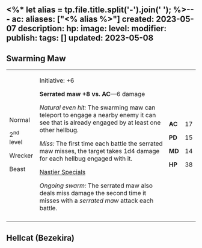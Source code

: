 <%* let alias = tp.file.title.split('-').join(' '); %>---
ac: 
aliases: ["<% alias %>"]
created: 2023-05-07
description: 
hp: 
image: 
level: 
modifier: 
publish: 
tags: []
updated: 2023-05-08
---

## Swarming Maw

<table>
<colgroup>
<col style="width: 16%" />
<col style="width: 72%" />
<col style="width: 5%" />
<col style="width: 5%" />
</colgroup>
<tbody>
<tr class="odd">
<td><p>Normal</p>
<p>2<sup>nd</sup> level</p>
<p>Wrecker</p>
<p>Beast</p></td>
<td><p>Initiative: +6</p>
<p><strong>Serrated maw +8 vs. AC</strong>—6 damage</p>
<p><em>Natural even hit:</em> The swarming maw can teleport to engage a
nearby enemy it can see that is already engaged by at least one other
hellbug.</p>
<p><em>Miss:</em> The first time each battle the serrated maw misses,
the target takes 1d4 damage for each hellbug engaged with it.</p>
<p><u>Nastier Specials</u></p>
<p><em>Ongoing swarm:</em> The serrated maw also deals miss damage the
second time it misses with a <em>serrated maw</em> attack each
battle.</p></td>
<td><p><strong>AC</strong></p>
<p><strong>PD</strong></p>
<p><strong>MD</strong></p>
<p><strong>HP</strong></p></td>
<td><p>17</p>
<p>15</p>
<p>14</p>
<p>38</p></td>
</tr>
<tr class="even">
<td></td>
<td></td>
<td></td>
<td></td>
</tr>
</tbody>
</table>

## Hellcat (Bezekira)
